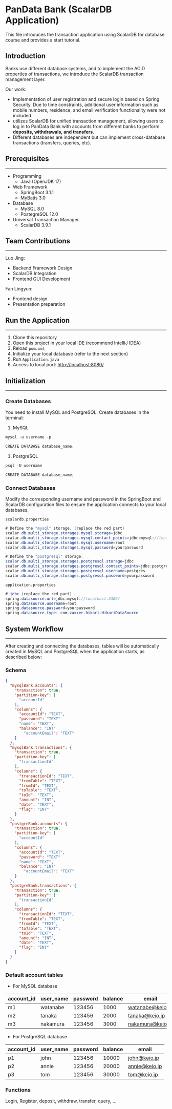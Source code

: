 # PanData Bank (ScalarDB Application)


This file introduces the transaction application using ScalarDB for database course and provides a start tutorial.

## Introduction

Banks use different database systems, and to implement the ACID properties of transactions, we introduce the ScalarDB transaction management layer.

Our work:

- Implementation of user registration and secure login based on Spring Security. Due to time constraints, additional user information such as mobile numbers, residence, and email verification functionality were not included.
- utilizes ScalarDB for unified transaction management, allowing users to log in to PanData Bank with accounts from different banks to perform **deposits, withdrawals, and transfers**.
- Different databases are independent but can implement cross-database transactions (transfers, queries, etc).

## Prerequisites

---

- Programming
    - Java (OpenJDK 17)
- Web Framework
    - SpringBoot 3.1.1
    - MyBatis 3.0
- Database
    - MySQL 8.0
    - PostegreSQL 12.0
- Universal Transaction Manager
    - ScalarDB 3.9.1

## Team Contributions

---

Luo Jing:

- Backend Framework Design
- ScalarDB Integration
- Frontend GUI Development

Fan Lingyun:

- Frontend design
- Presentation preparation

## Run the Application

---

1. Clone this repository
2. Open this project in your local IDE (recommend IntelliJ IDEA)
3. Reload `pom.xml`
4. Initialize your local database (refer to the next section)
5. Run `Application.java`
6. Access to local port: [http://localhost:8080/](http://localhost:8080/)

## Initialization

---

### Create Databases

You need to install MySQL and PostgreSQL. Create databases in the terminal:

1. MySQL

```java
mysql -u username -p

CREATE DATABASE database_name;
```

1. PostgreSQL

```java
psql -U username

CREATE DATABASE database_name;
```

### Connect Databases

Modify the corresponding username and password in the SpringBoot and ScalarDB configuration files to ensure the application connects to your local databases.

`scalardb.properties`

```java
# Define the "mysql" storage. (replace the red part)
scalar.db.multi_storage.storages.mysql.storage=jdbc
scalar.db.multi_storage.storages.mysql.contact_points=jdbc:mysql://localhost:3306/
scalar.db.multi_storage.storages.mysql.username=root
scalar.db.multi_storage.storages.mysql.password=yourpassword

# Define the "postgresql" storage.
scalar.db.multi_storage.storages.postgresql.storage=jdbc
scalar.db.multi_storage.storages.postgresql.contact_points=jdbc:postgresql://localhost:5432/
scalar.db.multi_storage.storages.postgresql.username=postgres
scalar.db.multi_storage.storages.postgresql.password=yourpassword
```

`application.properties`

```java
# jdbc (replace the red part)
spring.datasource.url=jdbc:mysql://localhost:3306/
spring.datasource.username=root
spring.datasource.password=yourpassword
spring.datasource.type: com.zaxxer.hikari.HikariDataSource
```

## System Workflow

---

After creating and connecting the databases, tables will be automatically created in MySQL and PostgreSQL when the application starts, as described below:

### Schema

```json
{
  "mysqlBank.accounts": {
    "transaction": true,
    "partition-key": [
      "accountId"
    ],
    "columns": {
      "accountId": "TEXT",
      "password": "TEXT"
      "name": "TEXT",
      "balance": "INT"
	    "accountEmail": "TEXT"
    }
  },
  "mysqlBank.transactions": {
    "transaction": true,
    "partition-key": [
      "transactionId"
    ],
    "columns": {
      "transactionId": "TEXT",
      "fromTable": "TEXT",
      "fromId": "TEXT",
      "toTable": "TEXT",
      "toId": "TEXT",
      "amount": "INT",
      "date": "TEXT",
      "flag": "INT"
    }
  },
  "postgreBank.accounts": {
    "transaction": true,
    "partition-key": [
      "accountId"
    ],
    "columns": {
      "accountId": "TEXT",
      "password": "TEXT"
      "name": "TEXT",
      "balance": "INT"
	    "accountEmail": "TEXT"
    }
  },
  "postgreBank.transactions": {
    "transaction": true,
    "partition-key": [
      "transactionId"
    ],
    "columns": {
      "transactionId": "TEXT",
      "fromTable": "TEXT",
      "fromId": "TEXT",
      "toTable": "TEXT",
      "toId": "TEXT",
      "amount": "INT",
      "date": "TEXT",
      "flag": "INT"
    }
  }
}
```

### Default account tables

- For MySQL database

| account_id | user_name | password | balance | email |
| --- | --- | --- | --- | --- |
| m1 | watanabe | 123456 | 1000 | watanabe@keio.jp |
| m2 | tanaka | 123456 | 2000 | tanaka@keio.jp |
| m3 | nakamura | 123456 | 3000 | nakamura@keio.jp |
- For PostgreSQL database

| account_id | user_name | password | balance | email |
| --- | --- | --- | --- | --- |
| p1 | john | 123456 | 10000 | john@keio.jp |
| p2 | annie | 123456 | 20000 | annie@keio.jp |
| p3 | tom | 123456 | 30000 | tom@keio.jp |

### Functions

Login, Register, deposit, withdraw, transfer, query, …

